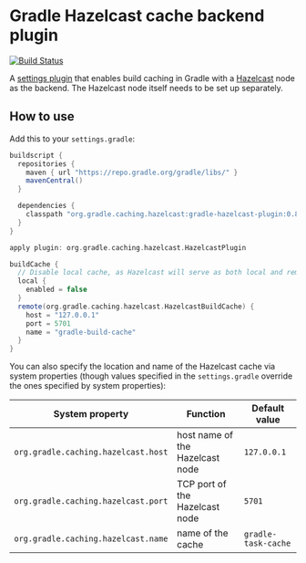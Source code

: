 # Gradle Hazelcast cache backend plugin

[![Build Status](https://travis-ci.org/gradle/gradle-hazelcast-plugin.svg?branch=master)](https://travis-ci.org/gradle/gradle-hazelcast-plugin)

A [settings plugin](https://docs.gradle.org/current/dsl/org.gradle.api.initialization.Settings.html) that enables build caching in Gradle with a [Hazelcast](http://hazelcast.org) node as the backend. The Hazelcast node itself needs to be set up separately.

## How to use

Add this to your `settings.gradle`:

```groovy
buildscript {
  repositories {
    maven { url "https://repo.gradle.org/gradle/libs/" }
    mavenCentral()
  }

  dependencies {
    classpath "org.gradle.caching.hazelcast:gradle-hazelcast-plugin:0.8"
  }
}

apply plugin: org.gradle.caching.hazelcast.HazelcastPlugin

buildCache {
  // Disable local cache, as Hazelcast will serve as both local and remote
  local {
    enabled = false
  }
  remote(org.gradle.caching.hazelcast.HazelcastBuildCache) {
    host = "127.0.0.1"
    port = 5701
    name = "gradle-build-cache"
  }
}
```

You can also specify the location and name of the Hazelcast cache via system properties (though values specified in the `settings.gradle` override the ones specified by system properties):

System property                     | Function                        | Default value
----------------------------------- | ------------------------------- | ------------
`org.gradle.caching.hazelcast.host` | host name of the Hazelcast node | `127.0.0.1`
`org.gradle.caching.hazelcast.port` | TCP port of the Hazelcast node  | `5701`
`org.gradle.caching.hazelcast.name` | name of the cache               | `gradle-task-cache`
